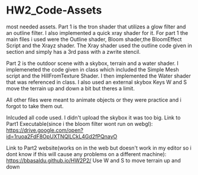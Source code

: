 # HW2_Code-Assets
most needed assets.
Part 1 is the tron shader that utilizes a glow filter and an outline filter. I also implemented a quick xray shader for it.
For part 1 the main files i used were the Outline shader, Bloom shader,the BloomEffect Script and the Xrayz shader.
The Xray shader used the outline code given in section and simply has a 3rd pass with a zwrite stencil.

Part 2 is the outdoor scene with a skybox, terrain and a water shader.
I implemeneted the code given in class which included the Simple Mesh script and the HillFromTexture Shader. I then implemented the Water shader that was referenced in class. I also used an external skybox
Keys W and S move the terrain up and down a bit but theres a limit.

All other files were meant to animate objects or they were practice and i forgot to take them out.

Inlcuded all code used. I didn't upload the skybox it was too big.
Link to Part1 Executable(since i the bloom filter wont run on webgl): https://drive.google.com/open?id=1ruoa2FdF8OpUXTNQlLCkL4Gd2fPQnayO


Link to Part2 website(works on in the web but doesn't work in my editor so i dont know if this will cause any problems on a different machine): https://bbasaldu.github.io/HW2P2/ 
Use W and S to move terrain up and down
